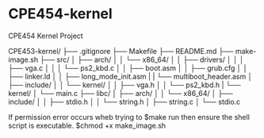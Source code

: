 # CPE454-kernel
CPE454 Kernel Project


CPE453-kernel/
├── .gitignore
├── Makefile
├── README.md
├── make-image.sh
├── src/
│   ├── arch/
│   │   └── x86_64/
│   │       ├── drivers/
│   │       │   ├── vga.c
│   │       │   └── ps2_kbd.c
│   │       ├── boot.asm
│   │       ├── grub.cfg
│   │       ├── linker.ld
│   │       ├── long_mode_init.asm
|   |       └── multiboot_header.asm
│   ├── include/
│   │   └── kernel/
│   │       ├── vga.h
│   │       └── ps2_kbd.h
|   └── kernel/
│       └── main.c
├── libc/
│   ├── arch/
│   │   └── x86_64/
│   ├── include/
│   │   ├── stdio.h
│   │   └── string.h
│   ├── string.c
│   └── stdio.c


If permission error occurs wheb trying to $make run then ensure the shell script 
is executable. $chmod +x make_image.sh